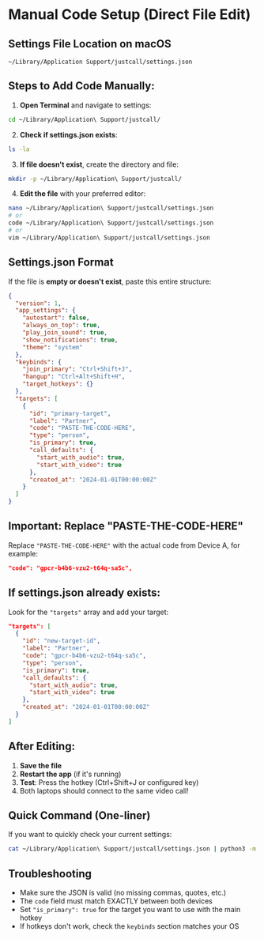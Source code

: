 # Manual Code Setup (Direct File Edit)

## Settings File Location on macOS
```
~/Library/Application Support/justcall/settings.json
```

## Steps to Add Code Manually:

1. **Open Terminal** and navigate to settings:
```bash
cd ~/Library/Application\ Support/justcall/
```

2. **Check if settings.json exists**:
```bash
ls -la
```

3. **If file doesn't exist**, create the directory and file:
```bash
mkdir -p ~/Library/Application\ Support/justcall/
```

4. **Edit the file** with your preferred editor:
```bash
nano ~/Library/Application\ Support/justcall/settings.json
# or
code ~/Library/Application\ Support/justcall/settings.json
# or
vim ~/Library/Application\ Support/justcall/settings.json
```

## Settings.json Format

If the file is **empty or doesn't exist**, paste this entire structure:

```json
{
  "version": 1,
  "app_settings": {
    "autostart": false,
    "always_on_top": true,
    "play_join_sound": true,
    "show_notifications": true,
    "theme": "system"
  },
  "keybinds": {
    "join_primary": "Ctrl+Shift+J",
    "hangup": "Ctrl+Alt+Shift+H",
    "target_hotkeys": {}
  },
  "targets": [
    {
      "id": "primary-target",
      "label": "Partner",
      "code": "PASTE-THE-CODE-HERE",
      "type": "person",
      "is_primary": true,
      "call_defaults": {
        "start_with_audio": true,
        "start_with_video": true
      },
      "created_at": "2024-01-01T00:00:00Z"
    }
  ]
}
```

## Important: Replace "PASTE-THE-CODE-HERE"

Replace `"PASTE-THE-CODE-HERE"` with the actual code from Device A, for example:
```json
"code": "gpcr-b4b6-vzu2-t64q-sa5c",
```

## If settings.json already exists:

Look for the `"targets"` array and add your target:
```json
"targets": [
  {
    "id": "new-target-id",
    "label": "Partner",
    "code": "gpcr-b4b6-vzu2-t64q-sa5c",
    "type": "person",
    "is_primary": true,
    "call_defaults": {
      "start_with_audio": true,
      "start_with_video": true
    },
    "created_at": "2024-01-01T00:00:00Z"
  }
]
```

## After Editing:

1. **Save the file**
2. **Restart the app** (if it's running)
3. **Test**: Press the hotkey (Ctrl+Shift+J or configured key)
4. Both laptops should connect to the same video call!

## Quick Command (One-liner)

If you want to quickly check your current settings:
```bash
cat ~/Library/Application\ Support/justcall/settings.json | python3 -m json.tool
```

## Troubleshooting

- Make sure the JSON is valid (no missing commas, quotes, etc.)
- The `code` field must match EXACTLY between both devices
- Set `"is_primary": true` for the target you want to use with the main hotkey
- If hotkeys don't work, check the `keybinds` section matches your OS
